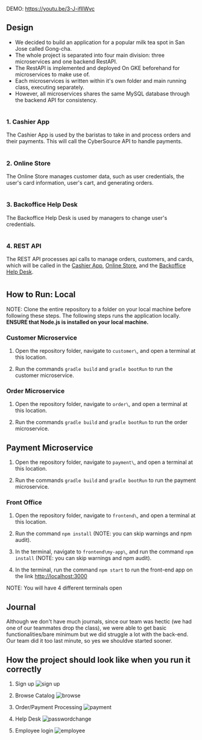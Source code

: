 DEMO: https://youtu.be/3-J-ifIlWvc

## Design
* We decided to build an application for a popular milk tea spot in San Jose called Gong-cha.
* The whole project is separated into four main division: three microservices and one backend RestAPI.
* The RestAPI is implemented and deployed On GKE beforehand for microservices to make use of.
* Each microservices is written within it's own folder and main running class, executing separately.
* However, all microservices shares the same MySQL database through the backend API for consistency.

# 

### 1. Cashier App

The Cashier App is used by the baristas to take in and process orders and their payments. This will call the CyberSource API to handle payments.

# 

### 2. Online Store

The Online Store manages customer data, such as user credentials, the user's card information, user's cart, and generating orders.

# 

### 3. Backoffice Help Desk

The Backoffice Help Desk is used by managers to change user's credentials.

# 

### 4. REST API

The REST API processes api calls to manage orders, customers, and cards, which will be called in the [Cashier App](###cashier-app), [Online Store](###online-store), and the [Backoffice Help Desk](###backoffice-help-desk).

# 

## How to Run: Local

NOTE: Clone the entire repository to a folder on your local machine before following these steps. The following steps runs the application locally. **ENSURE that Node.js is installed on your local machine.**

### Customer Microservice

1. Open the repository folder, navigate to `customer\`, and open a terminal at this location.

2. Run the commands `gradle build` and `gradle bootRun` to run the customer microservice.

### Order Microservice

1. Open the repository folder, navigate to `order\`, and open a terminal at this location.

2. Run the commands `gradle build` and `gradle bootRun` to run the order microservice.

## Payment Microservice

1. Open the repository folder, navigate to `payment\`, and open a terminal at this location.

2. Run the commands `gradle build` and `gradle bootRun` to run the payment microservice.

### Front Office

1. Open the repository folder, navigate to `frontend\`, and open a terminal at this location.

2. Run the command `npm install` (NOTE: you can skip warnings and npm audit).

3. In the terminal, navigate to `frontend\my-app\`, and run the command `npm install` (NOTE: you can skip warnings and npm audit).

4. In the terminal, run the command `npm start` to run the front-end app on the link [http://localhost:3000](http://localhost:3000)

NOTE: You will have 4 different terminals open

<!--
## How to Run: Docker

1. Follow the instructions in the [Payment Deployment readme file](payment/readme.md) to start up payment/.

2. Follow the instructions in the [Order Deployment readme file](order/readme.md) to start up order/.

3. Follow the instructions in the [Customer Deployment readme file](customer/readme.md) to start up customer/.

-->
## Journal

Although we don't have much journals, since our team was hectic (we had one of our teammates drop the class), we were able to get basic functionalities/bare minimum but we did struggle a lot with the back-end. Our team did it too last minute, so yes we shouldve started sooner.

## How the project should look like when you run it correctly

1. Sign up 
![sign up](https://user-images.githubusercontent.com/73457151/206386538-25371c7c-28da-47d3-bb20-95e5000d5a32.PNG)

2. Browse Catalog
![browse](https://user-images.githubusercontent.com/73457151/206386782-f4796680-6742-4c1a-ad9b-5db095c870e9.PNG)

3. Order/Payment Processing
![payment](https://user-images.githubusercontent.com/73457151/206387474-70133904-346e-4bb9-a292-8baa9fbd2799.PNG)
 
4. Help Desk
![passwordchange](https://user-images.githubusercontent.com/73457151/206388572-76432cc5-f954-4259-b6c5-3ffc42d71a32.PNG)

5. Employee login
![employee](https://user-images.githubusercontent.com/73457151/206388760-b1b0939c-6667-47f8-a5f7-1bd371e65767.PNG)


